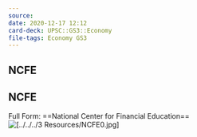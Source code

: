 ```yaml
---
source:
date: 2020-12-17 12:12
card-deck: UPSC::GS3::Economy
file-tags: Economy GS3
---
```


## NCFE


## NCFE 
Full Form:  ==National Center for Financial Education==
![[../../../3 Resources/NCFE0.jpg]](media/NCFE0.jpg)
